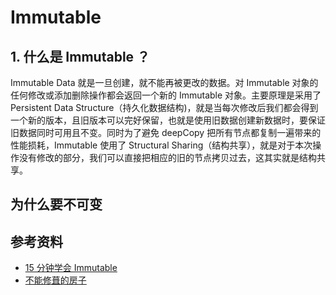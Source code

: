 # Immutable

## 1. 什么是 Immutable ？

Immutable Data 就是一旦创建，就不能再被更改的数据。对 Immutable 对象的任何修改或添加删除操作都会返回一个新的 Immutable 对象。主要原理是采用了 Persistent Data Structure（持久化数据结构)，就是当每次修改后我们都会得到一个新的版本，且旧版本可以完好保留，也就是使用旧数据创建新数据时，要保证旧数据同时可用且不变。同时为了避免 deepCopy 把所有节点都复制一遍带来的性能损耗，Immutable 使用了 Structural Sharing（结构共享），就是对于本次操作没有修改的部分，我们可以直接把相应的旧的节点拷贝过去，这其实就是结构共享。

## 为什么要不可变

## 参考资料

-   [15 分钟学会 Immutable](https://mp.weixin.qq.com/s/8-xfY45DLqKDKAhvP16sUw)
-   [不能修葺的房子](https://mp.weixin.qq.com/s/APqvWcqhT5GSYsho_-sEtA)
